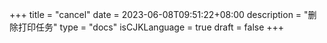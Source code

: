 +++
title = "cancel"
date = 2023-06-08T09:51:22+08:00
description = "删除打印任务"
type = "docs"
isCJKLanguage = true
draft = false
+++